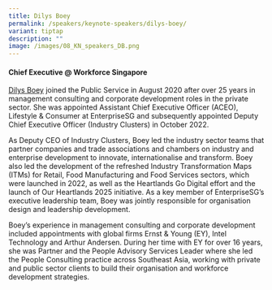 ```yaml
---
title: Dilys Boey
permalink: /speakers/keynote-speakers/dilys-boey/
variant: tiptap
description: ""
image: /images/08_KN_speakers_DB.png
---
```

<h4><strong>Chief Executive @ Workforce Singapore</strong></h4>
<p><a href="https://www.linkedin.com/in/dilys-boey/" rel="noopener nofollow" target="_blank">Dilys Boey</a> joined
the Public Service in August 2020 after over 25 years in management consulting
and corporate development roles in the private sector. She was appointed
Assistant Chief Executive Officer (ACEO), Lifestyle &amp; Consumer at EnterpriseSG
and subsequently appointed Deputy Chief Executive Officer (Industry Clusters)
in October 2022.</p>
<p>As Deputy CEO of Industry Clusters, Boey led the industry sector teams
that partner companies and trade associations and chambers on industry
and enterprise development to innovate, internationalise and transform.
Boey also led the development of the refreshed Industry Transformation
Maps (ITMs) for Retail, Food Manufacturing and Food Services sectors, which
were launched in 2022, as well as the Heartlands Go Digital effort and
the launch of Our Heartlands 2025 initiative. As a key member of EnterpriseSG’s
executive leadership team, Boey was jointly responsible for organisation
design and leadership development.</p>
<p>Boey’s experience in management consulting and corporate development included
appointments with global firms Ernst &amp; Young (EY), Intel Technology
and Arthur Andersen. During her time with EY for over 16 years, she was
Partner and the People Advisory Services Leader where she led the People
Consulting practice across Southeast Asia, working with private and public
sector clients to build their organisation and workforce development strategies.</p>